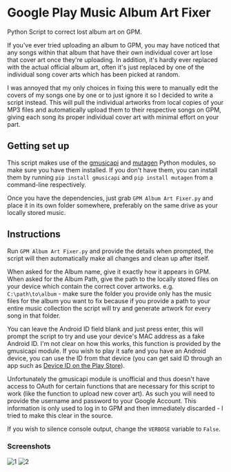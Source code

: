 # Google Play Music Album Art Fixer
Python Script to correct lost album art on GPM.

If you've ever tried uploading an album to GPM, you may have noticed that any songs within that album that have their own individual cover art lose that cover art once they're uploading. In addition, it's hardly ever replaced with the actual official album art, often it's just replaced by one of the individual song cover arts which has been picked at random.

I was annoyed that my only choices in fixing this were to manually edit the covers of my songs one by one or to just ignore it so I decided to write a script instead. This will pull the individual artworks from local copies of your MP3 files and automatically upload them to their respective songs on GPM, giving each song its proper individual cover art with minimal effort on your part.

## Getting set up
This script makes use of the [gmusicapi](https://unofficial-google-music-api.readthedocs.io/en/latest/index.html) and [mutagen](http://mutagen.readthedocs.io/en/latest/) Python modules, so make sure you have them installed. If you don't have them, you can install them by running `pip install gmusicapi` and `pip install mutagen` from a command-line respectively.

Once you have the dependencies, just grab `GPM Album Art Fixer.py` and place it in its own folder somewhere, preferably on the same drive as your locally stored music.

## Instructions
Run `GPM Album Art Fixer.py` and provide the details when prompted, the script will then automatically make all changes and clean up after itself.

When asked for the Album name, give it exactly how it appears in GPM. When asked for the Album Path, give the path to the locally stored files on your device which contain the correct cover artworks. e.g. `C:\path\to\album` - make sure the folder you provide only has the music files for the album you want to fix because if you provide a path to your entire music collection the script will try and generate artwork for every song in that folder.

You can leave the Android ID field blank and just press enter, this will prompt the script to try and use your device's MAC address as a fake Android ID. I'm not clear on how this works, this function is provided by the gmusicapi module. If you wish to play it safe and you have an Android device, you can use the ID from that device (you can get said ID through an app such as [Device ID on the Play Store](https://play.google.com/store/apps/details?id=com.evozi.deviceid&hl=en)).

Unfortunately the gmusicapi module is unofficial and thus doesn't have access to OAuth for certain functions that are necessary for this script to work (like the function to upload new cover art). As such you will need to provide the username and password to your Google Account. This information is only used to log in to GPM and then immediately discarded - I tried to make this clear in the source.

If you wish to silence console output, change the `VERBOSE` variable to `False`.

### Screenshots
![1](http://i.imgur.com/mCNUtAC.png)
![2](http://i.imgur.com/eqNhDjK.png)

